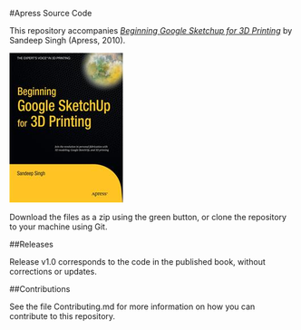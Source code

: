 #Apress Source Code

This repository accompanies [*Beginning Google Sketchup for 3D Printing*](http://www.apress.com/9781430233619) by Sandeep Singh (Apress, 2010).

![Cover image](9781430233619.jpg)

Download the files as a zip using the green button, or clone the repository to your machine using Git.

##Releases

Release v1.0 corresponds to the code in the published book, without corrections or updates.

##Contributions

See the file Contributing.md for more information on how you can contribute to this repository.
